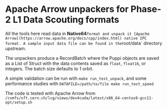 # Apache Arrow unpackers for Phase-2 L1 Data Scouting formats

All the tools here read data in **Native64**` format and unpack it [Apache Arrow](https://arrow.apache.org/docs/cpp/index.html) native IPC format. A sample input data file can be found in the `root/data` directory upstream.

The unpackers produce a RecordBatch where the Puppi objects are saved as a List of Struct with the data contents saved as `float`, `float16`, or integers. The batch size defaults to 1 orbit.

A simple validation can be run with `make run_test_unpack`, and some performance studies with `DATAFILE=/path/to/file make run_test_speed`

The code is tested with Apache Arrow from `/cvmfs/sft.cern.ch/lcg/views/dev4cuda/latest/x86_64-centos8-gcc11-opt/setup.sh`